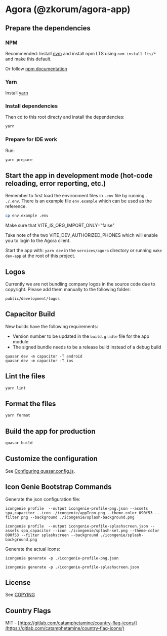 # Agora (@zkorum/agora-app)

## Prepare the dependencies

### NPM

Recommended: Install [nvm](https://github.com/nvm-sh/nvm)  and install npm LTS using `nvm install lts/*` and make this default.

Or follow [npm documentation](https://docs.npmjs.com/downloading-and-installing-node-js-and-npm/)

### Yarn

Install [yarn](https://classic.yarnpkg.com/lang/en/docs/install/#mac-stable)

### Install dependencies

Then cd to this root directy and install the dependencies:

```bash
yarn
```

### Prepare for IDE work

Run:

```bash
yarn prepare
```


## Start the app in development mode (hot-code reloading, error reporting, etc.)

Remember to first load the environment files in `.env` file by running `. ./.env`.
There is an example file `env.example` which can be used as the reference.

```bash
cp env.example .env
```

Make sure that VITE_IS_ORG_IMPORT_ONLY="false"

Take note of the two VITE_DEV_AUTHORIZED_PHONES which will enable you to login to the Agora client.

Start the app with: 
`yarn dev` in the `services/agora` directory or running `make dev-app` at the root of this project.

## Logos

Currently we are not bundling company logos in the source code due to copyright.
Please add them manually to the following folder:

`public/development/logos`

## Capacitor Build

New builds have the following requirements:

- Version number to be updated in the `build.gradle` file for the app module
- The signed bundle needs to be a release build instead of a debug build

```
quasar dev -m capacitor -T android
quasar dev -m capacitor -T ios
```

## Lint the files

```bash
yarn lint
```

## Format the files

```bash
yarn format
```

## Build the app for production

```bash
quasar build
```

## Customize the configuration

See [Configuring quasar.config.js](https://v2.quasar.dev/quasar-cli-vite/quasar-config-js).

## Icon Genie Bootstrap Commands

Generate the json configuration file:

`icongenie profile  --output icongenie-profile-png.json --assets spa,capacitor --icon ./icongenie/appIcon.png --theme-color 090f53 --filter png --background ./icongenie/splash-background.png`

`icongenie profile  --output icongenie-profile-splashscreen.json --assets spa,capacitor --icon ./icongenie/splash-set.png --theme-color 090f53 --filter splashscreen --background ./icongenie/splash-background.png`

Generate the actual icons:

`icongenie generate -p ./icongenie-profile-png.json`

`icongenie generate -p ./icongenie-profile-splashscreen.json`

## License

See [COPYING](./COPYING)

## Country Flags

MIT - [https://gitlab.com/catamphetamine/country-flag-icons/](https://gitlab.com/catamphetamine/country-flag-icons/)
